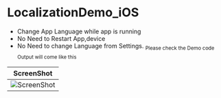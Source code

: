 # LocalizationDemo_iOS
* Change App Language while app is running
* No Need to Restart App,device
* No Need to change Language from Settings.
<sub>Please check the Demo code</sub>
<sub>Output will come like this</sub>

| ScreenShot|
|:-------------:|
|![ScreenShot](http://i.giphy.com/VAk30leounevu.gif)|

